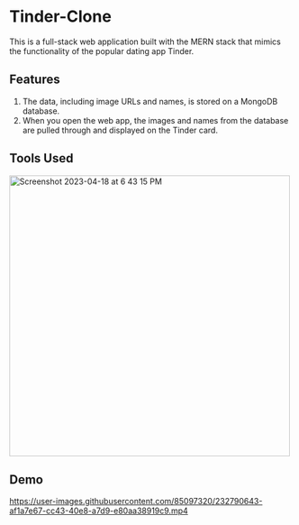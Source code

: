 # Tinder-Clone

This is a full-stack web application built with the MERN stack that mimics the functionality of the popular dating app Tinder.

## Features

1. The data, including image URLs and names, is stored on a MongoDB database.
2. When you open the web app, the images and names from the database are pulled through and displayed on the Tinder card.

## Tools Used

<img width="498" alt="Screenshot 2023-04-18 at 6 43 15 PM" src="https://user-images.githubusercontent.com/85097320/232790264-346fa343-95e6-4796-be43-35aff5bec1a7.png">

## Demo

https://user-images.githubusercontent.com/85097320/232790643-af1a7e67-cc43-40e8-a7d9-e80aa38919c9.mp4

